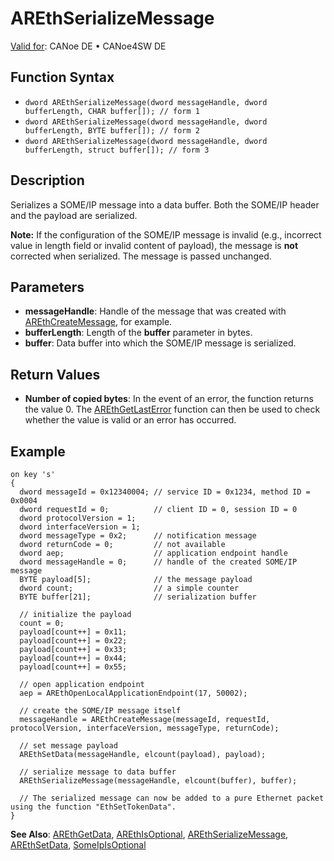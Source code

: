 # AREthSerializeMessage

[Valid for](../../../../Shared/FeatureAvailability.md): CANoe DE • CANoe4SW DE

## Function Syntax

- `dword AREthSerializeMessage(dword messageHandle, dword bufferLength, CHAR buffer[]); // form 1`
- `dword AREthSerializeMessage(dword messageHandle, dword bufferLength, BYTE buffer[]); // form 2`
- `dword AREthSerializeMessage(dword messageHandle, dword bufferLength, struct buffer[]); // form 3`

## Description

Serializes a SOME/IP message into a data buffer. Both the SOME/IP header and the payload are serialized.

**Note:** If the configuration of the SOME/IP message is invalid (e.g., incorrect value in length field or invalid content of payload), the message is **not** corrected when serialized. The message is passed unchanged.

## Parameters

- **messageHandle**: Handle of the message that was created with [AREthCreateMessage](CAPLfunctionAREthCreateMessage.md), for example.
- **bufferLength**: Length of the **buffer** parameter in bytes.
- **buffer**: Data buffer into which the SOME/IP message is serialized.

## Return Values

- **Number of copied bytes**: In the event of an error, the function returns the value 0. The [AREthGetLastError](CAPLfunctionAREthGetLastError.md) function can then be used to check whether the value is valid or an error has occurred.

## Example

```plaintext
on key 's'
{
  dword messageId = 0x12340004; // service ID = 0x1234, method ID = 0x0004
  dword requestId = 0;          // client ID = 0, session ID = 0
  dword protocolVersion = 1;
  dword interfaceVersion = 1;
  dword messageType = 0x2;      // notification message
  dword returnCode = 0;         // not available
  dword aep;                    // application endpoint handle
  dword messageHandle = 0;      // handle of the created SOME/IP message
  BYTE payload[5];              // the message payload
  dword count;                  // a simple counter
  BYTE buffer[21];              // serialization buffer

  // initialize the payload
  count = 0;
  payload[count++] = 0x11;
  payload[count++] = 0x22;
  payload[count++] = 0x33;
  payload[count++] = 0x44;
  payload[count++] = 0x55;

  // open application endpoint
  aep = AREthOpenLocalApplicationEndpoint(17, 50002);

  // create the SOME/IP message itself
  messageHandle = AREthCreateMessage(messageId, requestId, protocolVersion, interfaceVersion, messageType, returnCode);

  // set message payload
  AREthSetData(messageHandle, elcount(payload), payload);

  // serialize message to data buffer
  AREthSerializeMessage(messageHandle, elcount(buffer), buffer);

  // The serialized message can now be added to a pure Ethernet packet using the function "EthSetTokenData".
}
```

**See Also**: [AREthGetData](CAPLfunctionAREthGetData.md), [AREthIsOptional](CAPLfunctionAREthIsOptional.md), [AREthSerializeMessage](#aanchor18598), [AREthSetData](CAPLfunctionAREthSetData.md), [SomeIpIsOptional](../../SOMEIPIL/Functions/CAPLfunctionSomeIpIsOptional.md)
